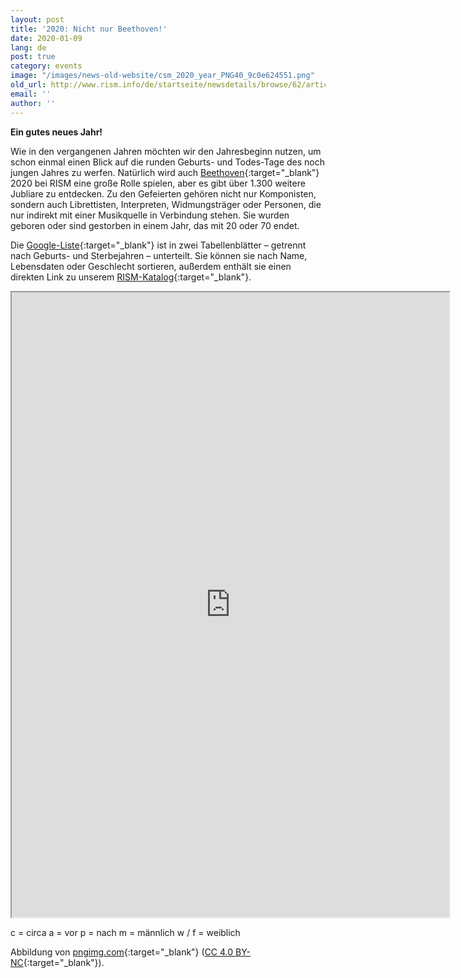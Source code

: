 ```yaml
---
layout: post
title: '2020: Nicht nur Beethoven!'
date: 2020-01-09
lang: de
post: true
category: events
image: "/images/news-old-website/csm_2020_year_PNG40_9c0e624551.png"
old_url: http://www.rism.info/de/startseite/newsdetails/browse/62/article/64/2020-not-just-beethoven.html
email: ''
author: ''
---
```


**Ein gutes neues Jahr!**

Wie in den vergangenen Jahren möchten wir den Jahresbeginn nutzen, um schon einmal einen Blick auf die runden Geburts- und Todes-Tage des noch jungen Jahres zu werfen. Natürlich wird auch [Beethoven](https://opac.rism.info/search?View=rism&q=Beethoven,%20Ludwig%20van){:target="_blank"} 2020 bei RISM eine große Rolle spielen, aber es gibt über 1.300 weitere Jubliare zu entdecken. Zu den Gefeierten gehören nicht nur Komponisten, sondern auch Librettisten, Interpreten, Widmungsträger oder Personen, die nur indirekt mit einer Musikquelle in Verbindung stehen. Sie wurden geboren oder sind gestorben in einem Jahr, das mit 20 oder 70 endet.

Die [Google-Liste](https://docs.google.com/spreadsheets/d/1qA387xfjPIN6idKQtWDA0b78MkmfWoOMeEXo2VKh5lM/edit?usp=sharing){:target="_blank"} ist in zwei Tabellenblätter – getrennt nach Geburts- und Sterbejahren – unterteilt. Sie können sie nach Name, Lebensdaten oder Geschlecht sortieren, außerdem enthält sie einen direkten Link zu unserem [RISM-Katalog](https://opac.rism.info/){:target="_blank"}.


<iframe src="https://docs.google.com/spreadsheets/d/e/2PACX-1vQ5jb_JINwr4EdKBFB-LY8QENuy6-yxWeZThh8_sWwhhDf9T-diqsr5UqVxosz7cyrfWrvNVRfF8bkB/pubhtml?widget=true&amp;headers=false" width="700" height="1000"></iframe>

c = circa
a = vor
p = nach
m = männlich
w / f = weiblich

Abbildung von [pngimg.com](http://pngimg.com/download/80755){:target="_blank"} ([CC 4.0 BY-NC](https://creativecommons.org/licenses/by-nc/4.0/){:target="_blank"}).